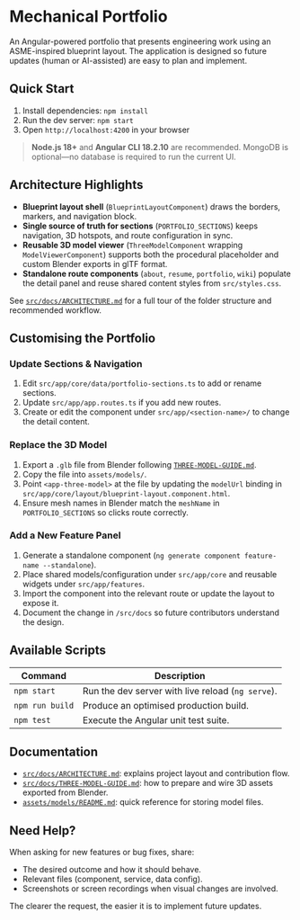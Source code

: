 # Mechanical Portfolio

An Angular-powered portfolio that presents engineering work using an ASME-inspired blueprint layout. The application is designed
so future updates (human or AI-assisted) are easy to plan and implement.

## Quick Start

1. Install dependencies: `npm install`
2. Run the dev server: `npm start`
3. Open `http://localhost:4200` in your browser

> **Node.js 18+** and **Angular CLI 18.2.10** are recommended. MongoDB is optional—no database is required to run the current UI.

## Architecture Highlights

- **Blueprint layout shell** (`BlueprintLayoutComponent`) draws the borders, markers, and navigation block.
- **Single source of truth for sections** (`PORTFOLIO_SECTIONS`) keeps navigation, 3D hotspots, and route configuration in sync.
- **Reusable 3D model viewer** (`ThreeModelComponent` wrapping `ModelViewerComponent`) supports both the procedural placeholder
  and custom Blender exports in glTF format.
- **Standalone route components** (`about`, `resume`, `portfolio`, `wiki`) populate the detail panel and reuse shared content
  styles from `src/styles.css`.

See [`src/docs/ARCHITECTURE.md`](src/docs/ARCHITECTURE.md) for a full tour of the folder structure and recommended workflow.

## Customising the Portfolio

### Update Sections & Navigation

1. Edit `src/app/core/data/portfolio-sections.ts` to add or rename sections.
2. Update `src/app/app.routes.ts` if you add new routes.
3. Create or edit the component under `src/app/<section-name>/` to change the detail content.

### Replace the 3D Model

1. Export a `.glb` file from Blender following [`THREE-MODEL-GUIDE.md`](src/docs/THREE-MODEL-GUIDE.md).
2. Copy the file into `assets/models/`.
3. Point `<app-three-model>` at the file by updating the `modelUrl` binding in
   `src/app/core/layout/blueprint-layout.component.html`.
4. Ensure mesh names in Blender match the `meshName` in `PORTFOLIO_SECTIONS` so clicks route correctly.

### Add a New Feature Panel

1. Generate a standalone component (`ng generate component feature-name --standalone`).
2. Place shared models/configuration under `src/app/core` and reusable widgets under `src/app/features`.
3. Import the component into the relevant route or update the layout to expose it.
4. Document the change in `/src/docs` so future contributors understand the design.

## Available Scripts

| Command | Description |
| --- | --- |
| `npm start` | Run the dev server with live reload (`ng serve`). |
| `npm run build` | Produce an optimised production build. |
| `npm test` | Execute the Angular unit test suite. |

## Documentation

- [`src/docs/ARCHITECTURE.md`](src/docs/ARCHITECTURE.md): explains project layout and contribution flow.
- [`src/docs/THREE-MODEL-GUIDE.md`](src/docs/THREE-MODEL-GUIDE.md): how to prepare and wire 3D assets exported from Blender.
- [`assets/models/README.md`](assets/models/README.md): quick reference for storing model files.

## Need Help?

When asking for new features or bug fixes, share:

- The desired outcome and how it should behave.
- Relevant files (component, service, data config).
- Screenshots or screen recordings when visual changes are involved.

The clearer the request, the easier it is to implement future updates.

